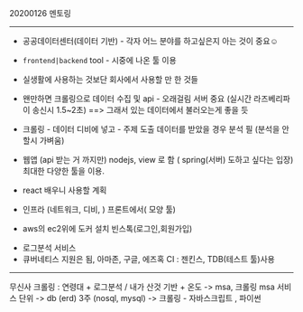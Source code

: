 20200126 멘토링

---

+ 공공데이터센터(데이터 기반) - 각자 어느 분야를 하고싶은지 아는 것이 중요☺

+ `frontend|backend` tool - 시중에 나온 툴 이용

+ 실생활에 사용하는 것보단 회사에서 사용할 만 한 것들

+ 왠만하면 크롤링으로 데이터 수집 및 api - 오래걸림
  서버 중요 (실시간 라즈베리파이 송신시 1.5~2초) ==> 그래서 있는 데이터에서 불러오는게 좋을 듯

+ 크롤링 - 데이터 디비에 넣고 - 주제 도출
  데이터를 받았을 경우 분석 필 (분석을 안할시 가벼움)

+ 웹앱 (api 받는 거 까지만) 
  nodejs, view 로 함 ( spring(서버) 도하고 싶다는 입장)
  최대한 다양한 툴을 이용.

+ react 배우니 사용할 계획

+ 인프라 (네트워크, 디비, ) 프론트에서( 모양 툴) 

+ aws의 ec2위에 도커 설치
  빈스톡(로그인,회원가입)

- 로그분석 서비스
- 큐버네티스 지원은 됨, 아마존, 구글, 에즈혹
CI : 젠킨스, TDB(테스트 툴)사용

---

무신사 크롤링 : 연령대 + 로그분석 / 내가 산것 기반 + 온도
-> msa, 크롤링  msa 서비스 단위
-> db (erd) 3주 (nosql, mysql)
->  크롤링 - 자바스크립트 , 파이썬